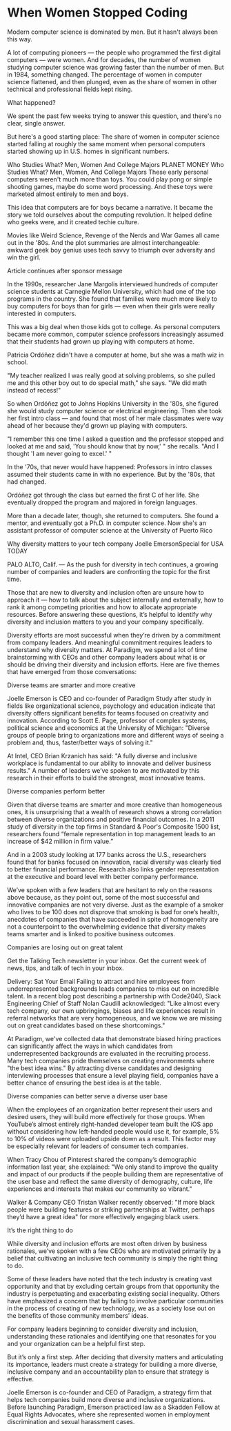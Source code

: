 # When Women Stopped Coding 

Modern computer science is dominated by men. But it hasn't always been this way.

A lot of computing pioneers — the people who programmed the first digital computers — were women. And for decades, the number of women studying computer science was growing faster than the number of men. But in 1984, something changed. The percentage of women in computer science flattened, and then plunged, even as the share of women in other technical and professional fields kept rising.

What happened?

We spent the past few weeks trying to answer this question, and there's no clear, single answer.

But here's a good starting place: The share of women in computer science started falling at roughly the same moment when personal computers started showing up in U.S. homes in significant numbers.

Who Studies What? Men, Women And College Majors
PLANET MONEY
Who Studies What? Men, Women, And College Majors
These early personal computers weren't much more than toys. You could play pong or simple shooting games, maybe do some word processing. And these toys were marketed almost entirely to men and boys.

This idea that computers are for boys became a narrative. It became the story we told ourselves about the computing revolution. It helped define who geeks were, and it created techie culture.

Movies like Weird Science, Revenge of the Nerds and War Games all came out in the '80s. And the plot summaries are almost interchangeable: awkward geek boy genius uses tech savvy to triumph over adversity and win the girl.

Article continues after sponsor message

In the 1990s, researcher Jane Margolis interviewed hundreds of computer science students at Carnegie Mellon University, which had one of the top programs in the country. She found that families were much more likely to buy computers for boys than for girls — even when their girls were really interested in computers.

This was a big deal when those kids got to college. As personal computers became more common, computer science professors increasingly assumed that their students had grown up playing with computers at home.

Patricia Ordóñez didn't have a computer at home, but she was a math wiz in school.

"My teacher realized I was really good at solving problems, so she pulled me and this other boy out to do special math," she says. "We did math instead of recess!"

So when Ordóñez got to Johns Hopkins University in the '80s, she figured she would study computer science or electrical engineering. Then she took her first intro class — and found that most of her male classmates were way ahead of her because they'd grown up playing with computers.

"I remember this one time I asked a question and the professor stopped and looked at me and said, 'You should know that by now,' " she recalls. "And I thought 'I am never going to excel.' "

In the '70s, that never would have happened: Professors in intro classes assumed their students came in with no experience. But by the '80s, that had changed.

Ordóñez got through the class but earned the first C of her life. She eventually dropped the program and majored in foreign languages.

More than a decade later, though, she returned to computers. She found a mentor, and eventually got a Ph.D. in computer science. Now she's an assistant professor of computer science at the University of Puerto Rico




Why diversity matters to your tech company
Joelle EmersonSpecial for USA TODAY







PALO ALTO, Calif. — As the push for diversity in tech continues, a growing number of companies and leaders are confronting the topic for the first time.

Those that are new to diversity and inclusion often are unsure how to approach it — how to talk about the subject internally and externally, how to rank it among competing priorities and how to allocate appropriate resources. Before answering these questions, it’s helpful to identify why diversity and inclusion matters to you and your company specifically.

Diversity efforts are most successful when they’re driven by a commitment from company leaders. And meaningful commitment requires leaders to understand why diversity matters. At Paradigm, we spend a lot of time brainstorming with CEOs and other company leaders about what is or should be driving their diversity and inclusion efforts. Here are five themes that have emerged from those conversations: 

Diverse teams are smarter and more creative 

Joelle Emerson is CEO and co-founder of Paradigm
Study after study in fields like organizational science, psychology and education indicate that diversity offers significant benefits for teams focused on creativity and innovation. According to Scott E. Page, professor of complex systems, political science and economics at the University of Michigan: "Diverse groups of people bring to organizations more and different ways of seeing a problem and, thus, faster/better ways of solving it."


At Intel, CEO Brian Krzanich has said: "A fully diverse and inclusive workplace is fundamental to our ability to innovate and deliver business results." A number of leaders we’ve spoken to are motivated by this research in their efforts to build the strongest, most innovative teams. 

Diverse companies perform better

Given that diverse teams are smarter and more creative than homogeneous ones, it is unsurprising that a wealth of research shows a strong correlation between diverse organizations and positive financial outcomes. In a 2011 study of diversity in the top firms in Standard & Poor's Composite 1500 list, researchers found “female representation in top management leads to an increase of $42 million in firm value.”


And in a 2003 study looking at 177 banks across the U.S., researchers found that for banks focused on innovation, racial diversity was clearly tied to better financial performance. Research also links gender representation at the executive and board level with better company performance.  

We’ve spoken with a few leaders that are hesitant to rely on the reasons above because, as they point out, some of the most successful and innovative companies are not very diverse. Just as the example of a smoker who lives to be 100 does not disprove that smoking is bad for one’s health, anecdotes of companies that have succeeded in spite of homogeneity are not a counterpoint to the overwhelming evidence that diversity makes teams smarter and is linked to positive business outcomes.  

Companies are losing out on great talent 

Get the Talking Tech newsletter in your inbox.
Get the current week of news, tips, and talk of tech in your inbox.

Delivery: Sat
Your Email
Failing to attract and hire employees from underrepresented backgrounds leads companies to miss out on incredible talent. In a recent blog post describing a partnership with Code2040, Slack Engineering Chief of Staff Nolan Caudill acknowledged: "Like almost every tech company, our own upbringings, biases and life experiences result in referral networks that are very homogeneous, and we know we are missing out on great candidates based on these shortcomings."

At Paradigm, we've collected data that demonstrate biased hiring practices can significantly affect the ways in which candidates from underrepresented backgrounds are evaluated in the recruiting process. Many tech companies pride themselves on creating environments where "the best idea wins." By attracting diverse candidates and designing interviewing processes that ensure a level playing field, companies have a better chance of ensuring the best idea is at the table. 

Diverse companies can better serve a diverse user base 

When the employees of an organization better represent their users and desired users, they will build more effectively for those groups. When YouTube’s almost entirely right-handed developer team built the iOS app without considering how left-handed people would use it, for example, 5% to 10% of videos were uploaded upside down as a result. This factor may be especially relevant for leaders of consumer tech companies.

When Tracy Chou of Pinterest shared the company’s demographic information last year, she explained: "We only stand to improve the quality and impact of our products if the people building them are representative of the user base and reflect the same diversity of demography, culture, life experiences and interests that makes our community so vibrant."


Walker & Company CEO Tristan Walker recently observed: "If more black people were building features or striking partnerships at Twitter, perhaps they’d have a great idea" for more effectively engaging black users.  

It’s the right thing to do 

While diversity and inclusion efforts are most often driven by business rationales, we’ve spoken with a few CEOs who are motivated primarily by a belief that cultivating an inclusive tech community is simply the right thing to do.

Some of these leaders have noted that the tech industry is creating vast opportunity and that by excluding certain groups from that opportunity the industry is perpetuating and exacerbating existing social inequality. Others have emphasized a concern that by failing to involve particular communities in the process of creating of new technology, we as a society lose out on the benefits of those community members’ ideas. 

For company leaders beginning to consider diversity and inclusion, understanding these rationales and identifying one that resonates for you and your organization can be a helpful first step.

But it’s only a first step. After deciding that diversity matters and articulating its importance, leaders must create a strategy for building a more diverse, inclusive company and an accountability plan to ensure that strategy is effective.

Joelle Emerson is co-founder and CEO of Paradigm, a strategy firm that helps tech companies build more diverse and inclusive organizations. Before launching Paradigm, Emerson practiced law as a Skadden Fellow at Equal Rights Advocates, where she represented women in employment discrimination and sexual harassment cases.

